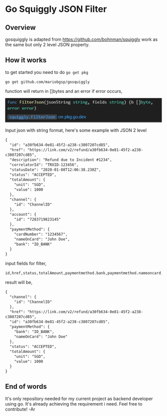 # Go Squiggly JSON Filter
## Overview
gosquiggly is adapted from https://github.com/bohnman/squiggly work as the same but only 2 level JSON property.
## How it works
to get started you need to do `go get pkg`
```
go get github.com/mariobgsp/gosquiggly
```
function will return in []bytes and an error if error occurs,

![function image](image.png)

Input json with string format, here's some example with JSON 2 level
```
{
  "id": "a30fb634-0e81-45f2-a238-c3807207cd85",
  "href": "https://link.com/v2/refund/a30fb634-0e81-45f2-a238-c3807207cd85",
  "description": "Refund due to Incident #1234",
  "correlatorId": "TRXID-123456",
  "statusDate": "2020-01-08T12:06:38.230Z",
  "status": "ACCEPTED",
  "totalAmount": {
    "unit": "SGD",
    "value": 1000
  },
  "channel": {
    "id": "ChannelID"
  },
  "account": {
    "id": "7283719823145"
  },
  "paymentMethod": {
    "cardNumber": "1234567",
    "nameOnCard": "John Doe",
    "bank": "ID_BANK"
  }
}
```
input fields for filter,
```
id,href,status,totalAmount,paymentmethod.bank,paymentmethod.nameoncard,channel.id
```
result will be,
```
{
  "channel": {
    "id": "ChannelID"
  },
  "href": "https://link.com/v2/refund/a30fb634-0e81-45f2-a238-c3807207cd85",
  "id": "a30fb634-0e81-45f2-a238-c3807207cd85",
  "paymentMethod": {
    "bank": "ID_BANK",
    "nameOnCard": "John Doe"
  },
  "status": "ACCEPTED",
  "totalAmount": {
    "unit": "SGD",
    "value": 1000
  }
}
```
##  End of words
It's only repository needed for my current project as backend developer using go. It's already achieving the requirement i need. Feel free to contribute! -Ar
